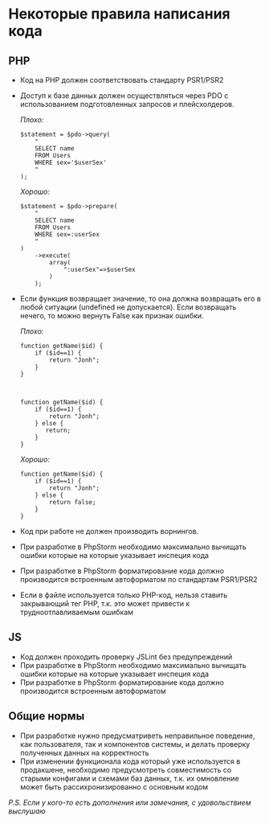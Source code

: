 Некоторые правила написания кода
================================

PHP
---

*   Код на PHP должен соответствовать стандарту PSR1/PSR2
*   Доступ к базе данных должен осуществляться через PDO с использованием подготовленных запросов и плейсхолдеров.

    *Плохо:*

        $statement = $pdo->query(
            "
            SELECT name
            FROM Users
            WHERE sex='$userSex'
            "
        );

    *Хорошо:*

        $statement = $pdo->prepare(
            "
            SELECT name
            FROM Users
            WHERE sex=:userSex
            "
        )
            ->execute(
                array(
                    ":userSex"=>$userSex
                )
            );

*   Если функция возвращает значение, то она должна возвращать его в любой ситуации (undefined не допускается).
    Если возвращать нечего, то можно вернуть False как признак ошибки.

    *Плохо:*

        function getName($id) {
            if ($id==1) {
                return "Jonh";
            }
        }



        function getName($id) {
            if ($id==1) {
                return "Jonh";
            } else {
               return;
            }
        }

    *Хорошо:*

        function getName($id) {
            if ($id==1) {
                return "Jonh";
            } else {
                return false;
            }
        }

*   Код при работе не должен производить ворнингов.
*   При разработке в PhpStorm необходимо максимально вычищать ошибки которые на которые указывает инспеция кода
*   При разработке в PhpStorm форматирование кода должно производится встроенным автоформатом по стандартам PSR1/PSR2
*   Если в файле используется только PHP-код, нельзя ставить закрывающий тег PHP, т.к. это может привести к трудноотлавливаемым ошибкам

JS
---

*   Код должен проходить проверку JSLint без предупреждений
*   При разработке в PhpStorm необходимо максимально вычищать ошибки которые на которые указывает инспеция кода
*   При разработке в PhpStorm форматирование кода должно производится встроенным автоформатом

Общие нормы
-----------

*   При разработке нужно предусматриветь неправильное поведение, как пользователя, так и компонентов системы,
    и делать проверку полученных данных на корректность
*   При изменении функционала кода который уже используется в продакшене,
    необходимо предусмотреть совместимость со старыми конфигами и схемами баз данных,
    т.к. их омновление может быть рассихронизированно с основным кодом


*P.S. Если у кого-то есть дополнения или замечания, с удовольствием выслушаю*
